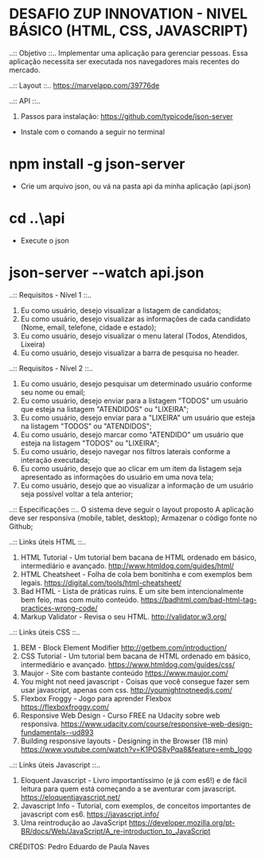 # DESAFIO ZUP INNOVATION - NIVEL BÁSICO (HTML, CSS, JAVASCRIPT)

..:: Objetivo ::..
Implementar uma aplicação para gerenciar pessoas. Essa aplicação necessita ser executada nos navegadores mais recentes do mercado.

..:: Layout ::.. 
https://marvelapp.com/39776de

..:: API ::.. 
1) Passos para instalação:
https://github.com/typicode/json-server
  - Instale com o comando a seguir no terminal
  # npm install -g json-server
  - Crie um arquivo json, ou vá na pasta api da minha aplicação (api.json)
  # cd ..\api
  - Execute o json
  # json-server --watch api.json

..:: Requisitos - Nível 1 ::..
1) Eu como usuário, desejo visualizar a listagem de candidatos;
2) Eu como usuário, desejo visualizar as informações de cada candidato (Nome, email, telefone, cidade e estado);
3) Eu como usuário, desejo visualizar o menu lateral (Todos, Atendidos, Lixeira)
4) Eu como usuário, desejo visualizar a barra de pesquisa no header.

..:: Requisitos - Nível 2 ::..
1) Eu como usuário, desejo pesquisar um determinado usuário conforme seu nome ou email;
2) Eu como usuário, desejo enviar para a listagem "TODOS" um usuário que esteja na listagem "ATENDIDOS" ou "LIXEIRA";
3) Eu como usuário, desejo enviar para a "LIXEIRA" um usuário que esteja na listagem "TODOS" ou "ATENDIDOS";
4) Eu como usuário, desejo marcar como "ATENDIDO" um usuário que esteja na listagem "TODOS" ou "LIXEIRA";
5) Eu como usuário, desejo navegar nos filtros laterais conforme a interação executada;
6) Eu como usuário, desejo que ao clicar em um item da listagem seja apresentado as informações do usuário em uma nova tela;
7) Eu como usuário, desejo que ao visualizar a informação de um usuário seja possível voltar a tela anterior;

..:: Especificações ::..
O sistema deve seguir o layout proposto
A aplicação deve ser responsiva (mobile, tablet, desktop);
Armazenar o código fonte no Github;

..:: Links úteis HTML ::..
1) HTML Tutorial - Um tutorial bem bacana de HTML ordenado em básico, intermediário e avançado.
  http://www.htmldog.com/guides/html/
2) HTML Cheatsheet - Folha de cola bem bonitinha e com exemplos bem legais.
  https://digital.com/tools/html-cheatsheet/
3) Bad HTML - Lista de práticas ruins. É um site bem intencionalmente bem feio, mas com muito conteúdo.
  https://badhtml.com/bad-html-tag-practices-wrong-code/
4) Markup Validator - Revisa o seu HTML.
  http://validator.w3.org/

..:: Links úteis CSS ::..
1) BEM - Block Element Modifier
  http://getbem.com/introduction/
2) CSS Tutorial - Um tutorial bem bacana de HTML ordenado em básico, intermediário e avançado.
  https://www.htmldog.com/guides/css/
3) Maujor - Site com bastante conteúdo
  https://www.maujor.com/
4) You might not need javascript - Coisas que você consegue fazer sem usar javascript, apenas com css.
  http://youmightnotneedjs.com/
5) Flexbox Froggy - Jogo para aprender Flexbox
  https://flexboxfroggy.com/
6) Responsive Web Design - Curso FREE na Udacity sobre web responsiva.
  https://www.udacity.com/course/responsive-web-design-fundamentals--ud893
7) Building responsive layouts - Designing in the Browser (18 min)
  https://www.youtube.com/watch?v=K1POS8yPqa8&feature=emb_logo
  
..:: Links úteis Javascript ::..
1) Eloquent Javascript - Livro importantíssimo (e já com es6!) e de fácil leitura para quem está começando a se aventurar com javascript.
  https://eloquentjavascript.net/
2) Javascript Info - Tutorial, com exemplos, de conceitos importantes de javascript com es6.
  https://javascript.info/
3) Uma reintrodução ao JavaScript
  https://developer.mozilla.org/pt-BR/docs/Web/JavaScript/A_re-introduction_to_JavaScript
  
CRÉDITOS: Pedro Eduardo de Paula Naves

